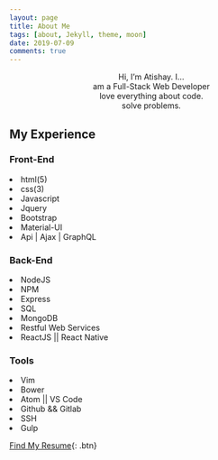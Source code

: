 ```yaml
---
layout: page
title: About Me
tags: [about, Jekyll, theme, moon]
date: 2019-07-09
comments: true
---
```


<center>Hi, I’m Atishay. I…
<br> am a Full-Stack Web Developer
<br> love everything about code.
<br> solve problems.
 </center>

## My Experience

### Front-End
<li>html(5)</li>
<li>css(3)</li>
<li>Javascript</li>
<li>Jquery</li>
<li>Bootstrap</li>
<li>Material-UI</li>
<li>Api | Ajax | GraphQL</li>

### Back-End
<li>NodeJS</li>
<li>NPM</li>
<li>Express</li>
<li>SQL</li>
<li>MongoDB</li>
<li>Restful Web Services</li>
<li>ReactJS || React Native</li>

### Tools
<li>Vim</li>
<li>Bower</li>
<li>Atom || VS Code</li>
<li>Github && Gitlab</li>
<li>SSH</li>
<li>Gulp</li>


[Find My Resume](https://documentcloud.adobe.com/link/track?uri=urn%3Aaaid%3Ascds%3AUS%3Ac80542ce-bc7c-40e2-bced-5cf3b477f73b){: .btn}
